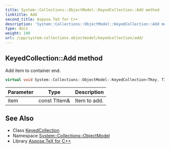 ```yaml
---
title: System::Collections::ObjectModel::KeyedCollection::Add method
linktitle: Add
second_title: Aspose.TeX for C++
description: 'System::Collections::ObjectModel::KeyedCollection::Add method. Add item to container end in C++.'
type: docs
weight: 100
url: /cpp/system.collections.objectmodel/keyedcollection/add/
---
```

## KeyedCollection::Add method


Add item to container end.

```cpp
virtual void System::Collections::ObjectModel::KeyedCollection<TKey, TItem>::Add(const TItem &item) override
```


| Parameter | Type | Description |
| --- | --- | --- |
| item | const TItem\& | Item to add. |

## See Also

* Class [KeyedCollection](../)
* Namespace [System::Collections::ObjectModel](../../)
* Library [Aspose.TeX for C++](../../../)
